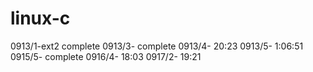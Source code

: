 # linux-c
0913/1-ext2 complete
0913/3- complete
0913/4- 20:23
0913/5- 1:06:51
0915/5- complete
0916/4- 18:03
0917/2- 19:21

